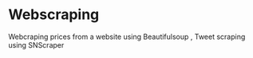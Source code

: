 # Webscraping
Webcraping prices from a website using Beautifulsoup , 
Tweet scraping using SNScraper
